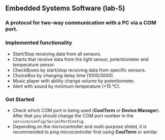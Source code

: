 ## Embedded Systems Software (lab-5)

### A protocol for two-way communication with a PC via a COM port.

### Implemented functionality

* Start/Stop receiving data from all sensors.
* Charts that receive data from the light sensor, potentiometer and temperature sensor.
* CheckBoxes by start/stop receiving data from specific sensors.
* ChoiceBox by changing delay time (1000/3000).
* Music player with ability change volume by potentiometer.
* Alert with sound by minimum temperature (+15 °C).

### Get Started

* Check which COM port is being used (**CoolTerm** or **Device Manager**). After that you should change the COM port
  number in the `service/config/SerialPortConfig`.
* Depending on the microcontroller and multi-purpose shield, it is recommended to ping microcontroller first using
  **CoolTerm** or similar.
